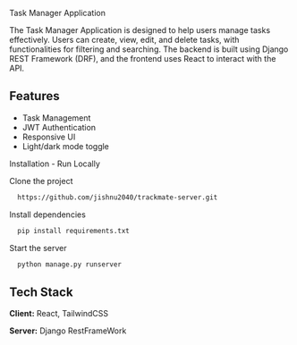
Task Manager Application

The Task Manager Application is designed to help users manage tasks effectively. Users can create, view, edit, and delete tasks, with functionalities for filtering and searching. The backend is built using Django REST Framework (DRF), and the frontend uses React to interact with the API.


## Features

- Task Management
- JWT Authentication
- Responsive UI
- Light/dark mode toggle


Installation - Run Locally

Clone the project
```bash
  https://github.com/jishnu2040/trackmate-server.git
```
Install dependencies
```bash
  pip install requirements.txt
```
Start the server
```bash
  python manage.py runserver
```

## Tech Stack

**Client:** React, TailwindCSS

**Server:** Django RestFrameWork

